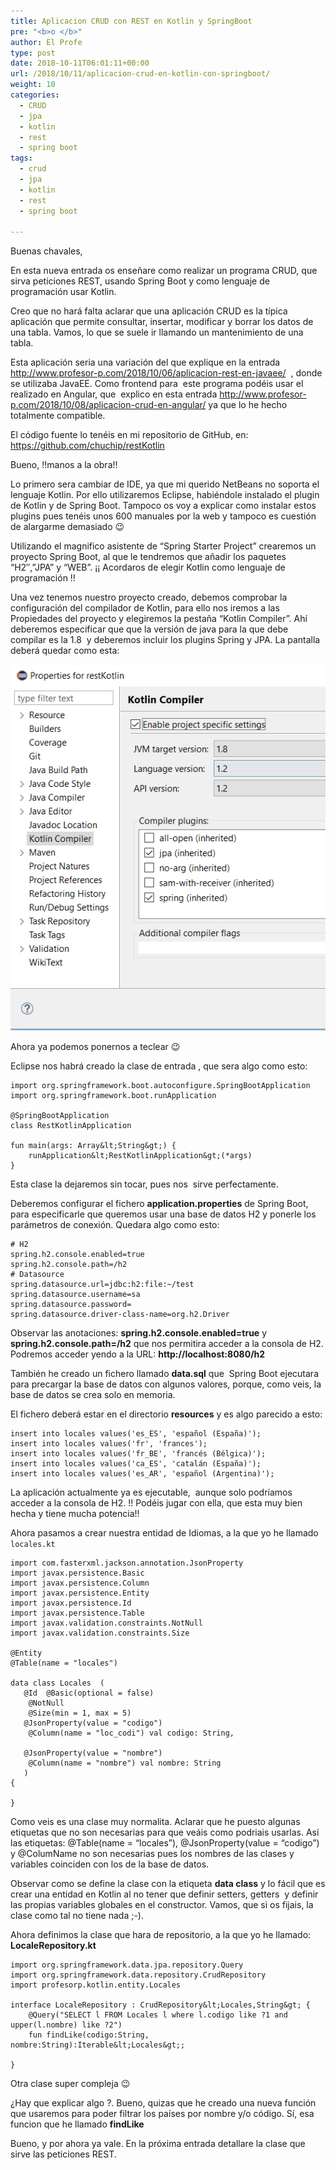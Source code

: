 ```yaml
---
title: Aplicacion CRUD con REST en Kotlin y SpringBoot
pre: "<b>o </b>"
author: El Profe
type: post
date: 2018-10-11T06:01:11+00:00
url: /2018/10/11/aplicacion-crud-en-kotlin-con-springboot/
weight: 10
categories:
  - CRUD
  - jpa
  - kotlin
  - rest
  - spring boot
tags:
  - crud
  - jpa
  - kotlin
  - rest
  - spring boot

---
```

Buenas chavales,

En esta nueva entrada os enseñare como realizar un programa CRUD, que sirva peticiones REST, usando Spring Boot y como lenguaje de programación usar Kotlin.

Creo que no hará falta aclarar que una aplicación CRUD es la típica aplicación que permite consultar, insertar, modificar y borrar los datos de una tabla. Vamos, lo que se suele ir llamando un mantenimiento de una tabla.

Esta aplicación seria una variación del que explique en la entrada <a href="http://www.profesor-p.com/2018/10/06/aplicacion-rest-en-javaee/" target="_blank" rel="noopener">http://www.profesor-p.com/2018/10/06/aplicacion-rest-en-javaee/</a>  , donde se utilizaba JavaEE. Como frontend para  este programa podéis usar el realizado en Angular, que  explico en esta entrada <a href="http://www.profesor-p.com/2018/10/08/aplicacion-crud-en-angular/" target="_blank" rel="noopener">http://www.profesor-p.com/2018/10/08/aplicacion-crud-en-angular/</a> ya que lo he hecho totalmente compatible.

El código fuente lo tenéis en mi repositorio de GitHub, en: <a href="https://github.com/chuchip/restKotlin" target="_blank" rel="noopener">https://github.com/chuchip/restKotlin</a>

Bueno, !!manos a la obra!!

Lo primero sera cambiar de IDE, ya que mi querido NetBeans no soporta el lenguaje Kotlin. Por ello utilizaremos Eclipse, habiéndole instalado el plugin de Kotlin y de Spring Boot. Tampoco os voy a explicar como instalar estos plugins pues tenéis unos 600 manuales por la web y tampoco es cuestión de alargarme demasiado 😉

Utilizando el magnifico asistente de &#8220;Spring Starter Project&#8221; crearemos un proyecto Spring Boot, al que le tendremos que añadir los paquetes &#8220;H2&#8243;,&#8221;JPA&#8221; y &#8220;WEB&#8221;. ¡¡ Acordaros de elegir Kotlin como lenguaje de programación !!

Una vez tenemos nuestro proyecto creado, debemos comprobar la configuración del compilador de Kotlin, para ello nos iremos a las Propiedades del proyecto y elegiremos la pestaña &#8220;Kotlin Compiler&#8221;. Ahí deberemos especificar que que la versión de java para la que debe compilar es la 1.8  y deberemos incluir los plugins Spring y JPA. La pantalla deberá quedar como esta:

![Captura5](/img/2018/10/Captura-5.png)

Ahora ya podemos ponernos a teclear 😉

Eclipse nos habrá creado la clase de entrada , que sera algo como esto:

```
import org.springframework.boot.autoconfigure.SpringBootApplication
import org.springframework.boot.runApplication

@SpringBootApplication
class RestKotlinApplication

fun main(args: Array&lt;String&gt;) {
    runApplication&lt;RestKotlinApplication&gt;(*args)
}
```


Esta clase la dejaremos sin tocar, pues nos  sirve perfectamente.

Deberemos configurar el fichero **application.properties** de Spring Boot, para especificarle que queremos usar una base de datos H2 y ponerle los parámetros de conexión. Quedara algo como esto:

```
# H2
spring.h2.console.enabled=true
spring.h2.console.path=/h2
# Datasource
spring.datasource.url=jdbc:h2:file:~/test
spring.datasource.username=sa
spring.datasource.password=
spring.datasource.driver-class-name=org.h2.Driver
```


Observar las anotaciones: **spring.h2.console.enabled=true** y **spring.h2.console.path=/h2** que nos permitira acceder a la consola de H2. Podremos acceder yendo a la URL: **http://localhost:8080/h2**

También he creado un fichero llamado **data.sql** que  Spring Boot ejecutara para precargar la base de datos con algunos valores, porque, como veis, la base de datos se crea solo en memoria.

El fichero deberá estar en el directorio **resources** y es algo parecido a esto:

```
insert into locales values('es_ES', 'español (España)');
insert into locales values('fr', 'frances');
insert into locales values('fr_BE', 'francés (Bélgica)');
insert into locales values('ca_ES', 'catalán (España)');
insert into locales values('es_AR', 'español (Argentina)');
```


La aplicación actualmente ya es ejecutable,  aunque solo podríamos acceder a la consola de H2. !! Podéis jugar con ella, que esta muy bien hecha y tiene mucha potencia!!

Ahora pasamos a crear nuestra entidad de Idiomas, a la que yo he llamado `locales.kt`

```
import com.fasterxml.jackson.annotation.JsonProperty
import javax.persistence.Basic
import javax.persistence.Column
import javax.persistence.Entity
import javax.persistence.Id
import javax.persistence.Table
import javax.validation.constraints.NotNull
import javax.validation.constraints.Size

@Entity
@Table(name = "locales")

data class Locales  (
   @Id  @Basic(optional = false)
    @NotNull
    @Size(min = 1, max = 5)
   @JsonProperty(value = "codigo")
    @Column(name = "loc_codi") val codigo: String,

   @JsonProperty(value = "nombre")
    @Column(name = "nombre") val nombre: String 
   )
{
	
}
```


Como veis es una clase muy normalita. Aclarar que he puesto algunas etiquetas que no son necesarias para que veáis como podriais usarlas. Así las etiquetas: @Table(name = &#8220;locales&#8221;), @JsonProperty(value = &#8220;codigo&#8221;) y @ColumName no son necesarias pues los nombres de las clases y variables coinciden con los de la base de datos.

Observar como se define la clase con la etiqueta **data class** y lo fácil que es crear una entidad en Kotlin al no tener que definir setters, getters  y definir las propias variables globales en el constructor. Vamos, que si os fijais, la clase como tal no tiene nada ;-).

Ahora definimos la clase que hara de repositorio, a la que yo he llamado: **LocaleRepository.kt**

```
import org.springframework.data.jpa.repository.Query
import org.springframework.data.repository.CrudRepository
import profesorp.kotlin.entity.Locales

interface LocaleRepository : CrudRepository&lt;Locales,String&gt; {
	@Query("SELECT l FROM Locales l where l.codigo like ?1 and upper(l.nombre) like ?2")
	fun findLike(codigo:String, nombre:String):Iterable&lt;Locales&gt;;
	
}
```


Otra clase super compleja 😉

¿Hay que explicar algo ?. Bueno, quizas que he creado una nueva función que usaremos para poder filtrar los países por nombre y/o código. Sí, esa funcion que he llamado **findLike**

Bueno, y por ahora ya vale. En la próxima entrada detallare la clase que sirve las peticiones REST.

&nbsp;

&nbsp;

&nbsp;

&nbsp;